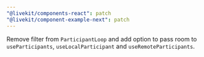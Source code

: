 ```yaml
---
"@livekit/components-react": patch
"@livekit/component-example-next": patch
---
```


Remove filter from `ParticipantLoop` and add option to pass room to `useParticipants`, `useLocalParticipant` and `useRemoteParticipants`.
